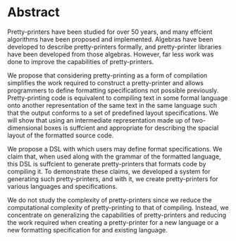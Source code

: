 # Abstract
Pretty-printers have been studied for over 50 years, and many effcient algorithms have been proposed and implemented. Algebras have been developed
to describe pretty-printers formally, and pretty-printer libraries have been developed from those algebras. However, far less work was done to improve the
capabilities of pretty-printers.

We propose that considering pretty-printing as a form of compilation simplifies the work required to construct a pretty-printer and allows programmers to define formatting specifications not possible previously. Pretty-printing code is equivalent to compiling text in some formal language onto another representation of the same text in the same language such that the output conforms to a set of predefined layout specifications. We will show that using an intermediate representation made up of two-dimensional boxes is suffcient and appropriate for describing the spacial layout of the formatted source code.

We propose a DSL with which users may define format specifications. We
claim that, when used along with the grammar of the formatted language, this
DSL is suffcient to generate pretty-printers that formats code by compiling
it. To demonstrate these claims, we developed a system for generating such
pretty-printers, and with it, we create pretty-printers for various languages
and specifications.

We do not study the complexity of pretty-printers since we reduce the computational complexity of pretty-printing to that of compiling. Instead, we
concentrate on generalizing the capabilities of pretty-printers and reducing
the work required when creating a pretty-printer for a new language or a new
formatting specification for and existing language.
